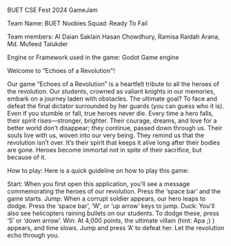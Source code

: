 BUET CSE Fest 2024 GameJam

Team Name: BUET Noobies Squad: Ready To Fail

Team members: Al Daian Saklain Hasan Chowdhury, Ramisa Raidah Arana, Md. Mufeed Talukder

Engine or Framework used in the game: Godot Game engine

Welcome to “Echoes of a Revolution"! 

Our game “Echoes of a Revolution” is a heartfelt tribute to all the heroes of the revolution. Our students, crowned as valiant knights in our memories, embark on a journey laden with obstacles.
The ultimate goal? To face and defeat the final dictator surrounded by her guards (you can guess who it is). Even if you stumble or fall, true heroes never die. 
Every time a hero falls, their spirit rises—stronger, brighter. Their courage, dreams, and love for a better world don’t disappear; they continue, passed down through us. 
Their souls live with us, woven into our very being. They remind us that the revolution isn’t over. It’s their spirit that keeps it alive long after their bodies are gone. 
Heroes become immortal not in spite of their sacrifice, but because of it.

How to play: Here is a quick guideline on how to play this game:

Start: When you first open this application, you'll see a message commemorating the heroes of our revolution. Press the ‘space bar’ and the game starts.
Jump: When a corrupt soldier appears, our hero leaps to dodge. Press the ‘space bar’, ‘W’, or ‘up arrow’ keys to jump.
Duck: You'll also see helicopters raining bullets on our students. To dodge these, press ‘S’ or ‘down arrow’.
Win: At 4,000 points, the ultimate villain (hint: Apa ;) ) appears, and time slows. Jump and press ‘A’ to defeat her.
Let the revolution echo through you.
